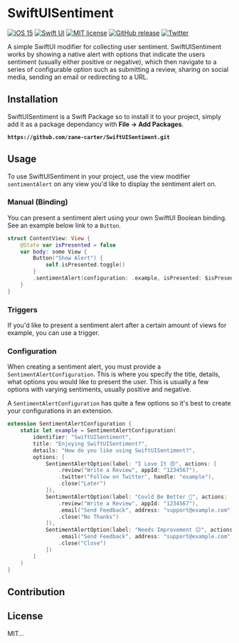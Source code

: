 # SwiftUISentiment

[![iOS 15](https://img.shields.io/badge/iOS-15.0+-blue.svg)]()
[![Swift UI](https://img.shields.io/badge/-SwiftUI-red.svg)]()
[![MIT license](https://img.shields.io/badge/License-MIT-blue.svg)](https://lbesson.mit-license.org/)
[![GitHub release](https://img.shields.io/github/release/zane-carter/SwiftUISentiment.svg)](https://github.com/zane-carter/SwiftUISentiment/releases/)
[![Twitter](https://img.shields.io/twitter/url/https/twitter.com/iamzanecarter.svg?style=social&label=Follow%20Zane%20Carter)](https://twitter.com/iamzanecarter)


A simple SwiftUI modifier for collecting user sentiment. SwiftUISentiment works by showing a native alert with options that indicate the users sentiment (usually either positive or negative), which then navigate to a series of configurable option such as submitting a review, sharing on social media, sending an email or redirecting to a URL.

## Installation
SwiftUISentiment is a Swift Package so to install it to your project, simply add it as a package dependancy with **File -> Add Packages**.

**`https://github.com/zane-carter/SwiftUISentiment.git`**

## Usage
To use SwiftUISentiment in your project, use the view modifier `sentimentAlert` on any view you'd like to display the sentiment alert on.

### Manual (Binding)
You can present a sentiment alert using your own SwiftUI Boolean binding. See an example below link to a `Button`.
```swift
struct ContentView: View {
    @State var isPresented = false
    var body: some View {
        Button("Show Alert") {
            self.isPresented.toggle()
        }
        .sentimentAlert(configuration: .example, isPresented: $isPresented)
    }
}
```

### Triggers
If you'd like to present a sentiment alert after a certain amount of views for example, you can use a trigger.

### Configuration
When creating a sentiment alert, you must provide a `SentimentAlertConfiguration`. This is where you specify the title, details, what options you would like to present the user. This is usually a few options with varying sentiments, usually positive and negative.

A `SentimentAlertConfiguration` has quite a few options so it's best to create your configurations in an extension. 

```swift
extension SentimentAlertConfiguration {
    static let example = SentimentAlertConfiguration(
        identifier: "SwiftUISentiment",
        title: "Enjoying SwiftUISentiment?",
        details: "How do you like using SwiftUISentiment?",
        options: [
            SentimentAlertOption(label: "I Love It 😍", actions: [
                .review("Write a Review", appId: "1234567"),
                .twitter("Follow on Twitter", handle: "example"),
                .close("Later")
            ]),
            SentimentAlertOption(label: "Could Be Better 🤔", actions: [
                .review("Write a Review", appId: "1234567"),
                .email("Send Feedback", address: "support@example.com"),
                .close("No Thanks")
            ]),
            SentimentAlertOption(label: "Needs Improvement 😕", actions: [
                .email("Send Feedback", address: "support@example.com"),
                .close("Close")
            ])
        ]
    )
}
```




## Contribution

## License
MIT...
